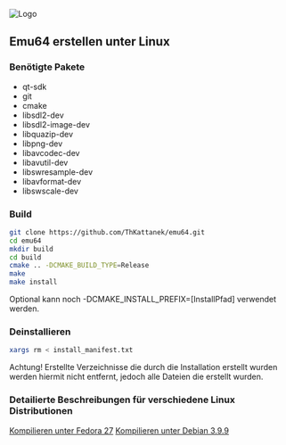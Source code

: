 ![Logo](http://www.emu64-projekt.de/images/emu64_logo_120_120.png)

## Emu64 erstellen unter Linux

### Benötigte Pakete 
- qt-sdk
- git
- cmake
- libsdl2-dev
- libsdl2-image-dev
- libquazip-dev
- libpng-dev
- libavcodec-dev
- libavutil-dev
- libswresample-dev
- libavformat-dev
- libswscale-dev

### Build
```bash
git clone https://github.com/ThKattanek/emu64.git
cd emu64
mkdir build
cd build
cmake .. -DCMAKE_BUILD_TYPE=Release
make
make install
```
Optional kann noch -DCMAKE_INSTALL_PREFIX=[InstallPfad] verwendet werden.

### Deinstallieren
```bash
xargs rm < install_manifest.txt
```
Achtung! Erstellte Verzeichnisse die durch die Installation erstellt wurden werden hiermit nicht entfernt, jedoch alle Dateien die erstellt wurden.

### Detailierte Beschreibungen für verschiedene Linux Distributionen

[Kompilieren unter Fedora 27](https://github.com/ThKattanek/emu64/wiki/Emu64-auf-Fedora-27-kompilieren)
[Kompilieren unter Debian 3.9.9](https://github.com/ThKattanek/emu64/wiki/Emu64-auf-Debian-9.3.0-kompilieren)

